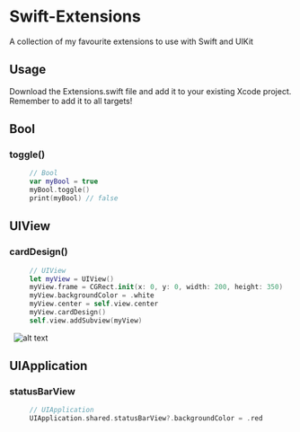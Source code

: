 # Swift-Extensions
A collection of my favourite extensions to use with Swift and UIKit

## Usage
Download the Extensions.swift file and add it to your existing Xcode project. Remember to add it to all targets!

## Bool
### toggle()
   ```swift
        // Bool
        var myBool = true
        myBool.toggle()
        print(myBool) // false
   ```
  
## UIView
### cardDesign()
   ```swift
        // UIView
        let myView = UIView()
        myView.frame = CGRect.init(x: 0, y: 0, width: 200, height: 350)
        myView.backgroundColor = .white
        myView.center = self.view.center
        myView.cardDesign()
        self.view.addSubview(myView)
   ```
   ![alt text](https://raw.githubusercontent.com/Matt-rempel/Swift-Extensions/README%20Images/shadow.png)
## UIApplication
### statusBarView
   ```swift
        // UIApplication
        UIApplication.shared.statusBarView?.backgroundColor = .red
   ```
  

